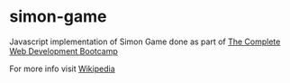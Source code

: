 # simon-game
Javascript implementation of Simon Game done as part of [The Complete Web Development Bootcamp](https://www.udemy.com/course/the-complete-web-development-bootcamp/)

For more info visit [Wikipedia](https://en.wikipedia.org/wiki/Simon_(game))
